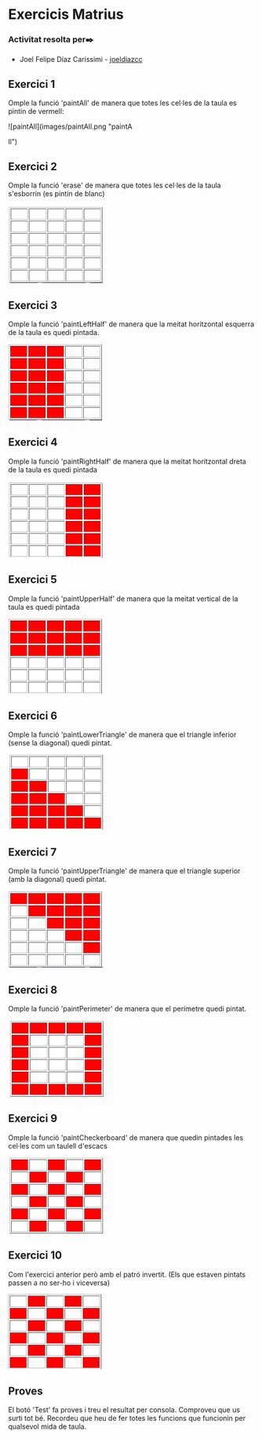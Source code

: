 # Exercicis Matrius

### Activitat resolta per✒️

-   Joel Felipe Díaz Carissimi - [joeldiazcc](https://github.com/joeldiazcc)



## Exercici 1
Omple la funció 'paintAll' de manera que totes les cel·les de la taula es pintin de vermell:

![paintAll](images/paintAll.png "paintA

ll")
## Exercici 2
Omple la funció 'erase' de manera que totes les cel·les de la taula s'esborrin (es pintin de blanc)

![erase](images/erase.png "erase")
## Exercici 3
Omple la funció 'paintLeftHalf' de manera que la meitat horitzontal esquerra de la taula es quedi pintada.

![paintLeftHalf](images/paintLeftHalf.png "paintLeftHalf")
## Exercici 4
Omple la funció 'paintRightHalf' de manera que la meitat horitzontal dreta de la taula es quedi pintada

![paintRightHalf](images/paintRightHalf.png "paintRightHalf")
## Exercici 5
Omple la funció 'paintUpperHalf' de manera que la meitat vertical de la taula es quedi pintada

![paintRightHalf](images/paintUpperHalf.png "paintUpperHalf")
## Exercici 6
Omple la funció 'paintLowerTriangle' de manera que el triangle inferior (sense la diagonal) quedi pintat.

![paintLowerTriangle](images/paintLowerTriangle.png "paintLowerTriangle")
## Exercici 7
Omple la funció 'paintUpperTriangle' de manera que el triangle superior (amb la diagonal) quedi pintat.

![paintUpperTriangle](images/paintUpperTriangle.png "paintUpperTriangle")
## Exercici 8
Omple la funció 'paintPerimeter' de manera que el perímetre quedi pintat.

![paintPerimeter](images/paintPerimeter.png "paintPerimeter")
## Exercici 9
Omple la funció 'paintCheckerboard' de manera que quedin pintades les cel·les com un taulell d'escacs

![paintCheckerboard](images/paintCheckerboard.png "paintCheckerboard")
## Exercici 10
Com l'exercici anterior però amb el patró invertit. (Els que estaven pintats passen a no ser-ho i viceversa)

![paintCheckerboard2](images/paintCheckerboard2.png "paintCheckerboard2")

## Proves
El botó 'Test' fa proves i treu el resultat per consola. Comproveu que us surti tot bé.
Recordeu que heu de fer totes les funcions que funcionin per qualsevol mida de taula.
